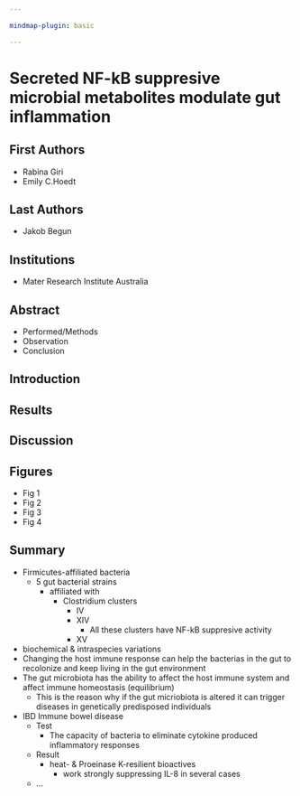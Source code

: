 ```yaml
---

mindmap-plugin: basic

---
```


# Secreted NF-kB suppresive microbial metabolites modulate gut inflammation

## First Authors
- Rabina Giri
- Emily C.Hoedt

## Last Authors
- Jakob Begun

## Institutions
- Mater Research Institute Australia

## Abstract
- Performed/Methods
- Observation
- Conclusion

## Introduction

## Results

## Discussion

## Figures
- Fig 1
- Fig 2
- Fig 3
- Fig 4

## Summary
- Firmicutes-affiliated bacteria
   - 5 gut bacterial strains
      - affiliated with
         - Clostridium clusters
            - IV
            - XIV
               - All these clusters have NF-kB suppresive activity
            - XV
- biochemical & intraspecies variations
- Changing the host immune response can help the bacterias in the gut to recolonize and keep living in the gut environment
- The gut microbiota has the ability to affect the host immune system and affect immune homeostasis (equilibrium)
   - This is the reason why if the gut micriobiota is altered it can trigger diseases in genetically predisposed individuals
- IBD Immune bowel disease
   - Test
      - The capacity of bacteria to eliminate cytokine produced inflammatory responses
   - Result
      - heat- & Proeinase K-resilient bioactives
         - work strongly suppressing IL-8 in several cases
   - ...